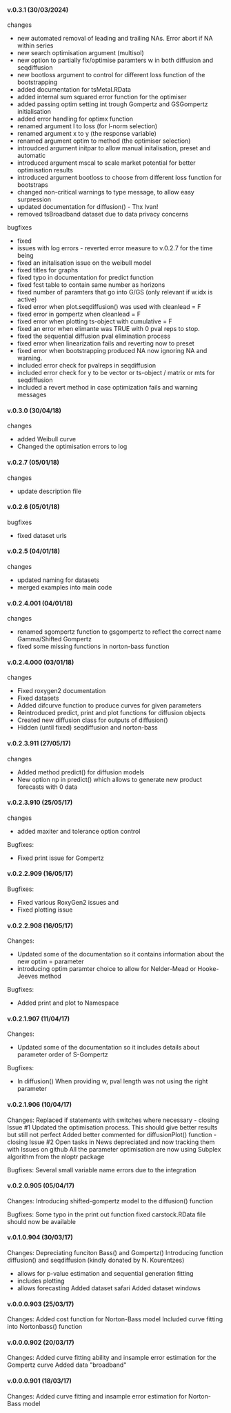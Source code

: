 #### v.0.3.1 (30/03/2024) ####

changes
- new automated removal of leading and trailing NAs. Error abort if NA within series
- new search optimisation argument (multisol)
- new option to partially fix/optimise paramters w in both diffusion and seqdiffusion
- new bootloss argument to control for different loss function of the bootstrapping
- added documentation for tsMetal.RData
- added internal sum squared error function for the optimiser
- added passing optim setting int trough Gompertz and GSGompertz initialisation
- added error handling for optimx function
- renamed argument l to loss (for l-norm selection)
- renamed argument x to y (the response variable)
- renamed argument optim to method (the optimiser selection)
- introudced argument initpar to allow manual initalisation, preset and automatic
- introduced argument mscal to scale market potential for better optimisation results
- introduced argument bootloss to choose from different loss function for bootstraps
- changed non-critical warnings to type message, to allow easy surpression
- updated documentation for diffusion() - Thx Ivan!
- removed tsBroadband dataset due to data privacy concerns

bugfixes
- fixed
- issues with log errors - reverted error measure to v.0.2.7 for the time being
- fixed an initalisation issue on the weibull model
- fixed titles for graphs
- fixed typo in documentation for predict function
- fixed fcst table to contain same number as horizons
- fixed number of paramters that go into G/GS (only relevant if w.idx is active)
- fixed error when plot.seqdiffusion() was used with cleanlead = F
- fixed error in gompertz when cleanlead = F
- fixed error when plotting ts-object with cumulative = F
- fixed an error when elimante was TRUE with 0 pval reps to stop.
- fixed the sequential diffusion pval elimination process
- fixed error when linearization fails and reverting now to preset
- fixed error when bootstrapping produced NA now ignoring NA and warning.
- included error check for pvalreps in seqdiffusion
- included error check for y to be vector or ts-object / matrix or mts for seqdiffusion
- included a revert method in case optimization fails and warning messages

#### v.0.3.0 (30/04/18) ####

changes
- added Weibull curve
- Changed the optimisation errors to log

#### v.0.2.7 (05/01/18) ####

changes
- update description file

#### v.0.2.6 (05/01/18) ####

bugfixes
- fixed dataset urls

#### v.0.2.5 (04/01/18) ####

changes
- updated naming for datasets
- merged examples into main code

#### v.0.2.4.001 (04/01/18) ####

changes
- renamed sgompertz function to gsgompertz to reflect the correct name Gamma/Shifted Gompertz
- fixed some missing functions in norton-bass function

#### v.0.2.4.000 (03/01/18) ####

changes
- Fixed roxygen2 documentation
- Fixed datasets
- Added difcurve function to produce curves for given parameters
- Reintroduced predict, print and plot functions for diffusion objects
- Created new diffusion class for outputs of diffusion()
- Hidden (until fixed) seqdiffusion and norton-bass

#### v.0.2.3.911 (27/05/17) ####

changes
- Added method predict() for diffusion models
- New option np in predict() which allows to generate new product forecasts with 0 data

#### v.0.2.3.910 (25/05/17) ####

changes
- added maxiter and tolerance option control

Bugfixes:
- Fixed print issue for Gompertz


#### v.0.2.2.909 (16/05/17) ####

Bugfixes:
- Fixed various RoxyGen2 issues and
- Fixed plotting issue


#### v.0.2.2.908 (16/05/17) ####

Changes:
- Updated some of the documentation so it contains information about the new optim = parameter
- introducing optim paramter choice to allow for Nelder-Mead or Hooke-Jeeves method

Bugfixes:
- Added print and plot to Namespace

#### v.0.2.1.907 (11/04/17) ####

Changes:
- Updated some of the documentation so it includes details about parameter order of S-Gompertz

Bugfixes:
- In diffusion() When providing w, pval length was not using the right parameter

#### v.0.2.1.906 (10/04/17) ####

Changes:
Replaced if statements with switches where necessary - closing Issue #1
Updated the optimisation process. This should give better results but still not perfect
Added better commented for diffusionPlot() function - closing Issue #2
Open tasks in News depreciated and now tracking them with Issues on github
All the parameter optimisation are now using Subplex algorithm from the nloptr package

Bugfixes:
Several small variable name errors due to the integration

#### v.0.2.0.905 (05/04/17) ####
Changes:
Introducing shifted-gompertz model to the diffusion() function

Bugfixes:
Some typo in the print out function fixed
carstock.RData file should now be available

#### v.0.1.0.904 (30/03/17) ####
Changes:
Depreciating funciton Bass() and Gompertz()
Introducing function diffusion() and seqdiffusion (kindly donated by N. Kourentzes)
  - allows for p-value estimation and sequential generation fitting
  - includes plotting
  - allows forecasting
Added dataset safari
Added dataset windows

#### v.0.0.0.903 (25/03/17) ####
Changes:
Added cost function for Norton-Bass model
Included curve fitting into Nortonbass() function

#### v.0.0.0.902 (20/03/17) ####
Changes:
Added curve fitting ability and insample error estimation for the Gompertz curve
Added data "broadband"

#### v.0.0.0.901 (18/03/17) ####
Changes:
Added curve fitting and insample error estimation for Norton-Bass model